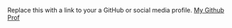 Replace this with a link to your a GitHub or social media profile.
[My Github Prof](https://github.com/NateDexter/)

